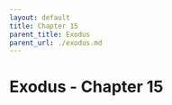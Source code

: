 ```yaml
---
layout: default
title: Chapter 15
parent_title: Exodus
parent_url: ./exodus.md
---
```


# Exodus - Chapter 15
